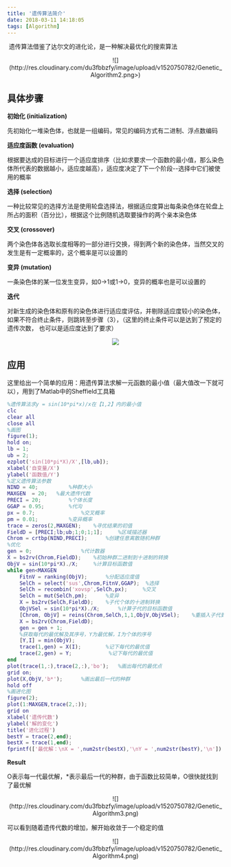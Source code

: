 ```yaml
---
title: '遗传算法简介'
date: 2018-03-11 14:18:05
tags: [Algorithm]
---
```


​	遗传算法借鉴了达尔文的进化论，是一种解决最优化的搜索算法

<div align=center>![](http://res.cloudinary.com/du3fbbzfy/image/upload/v1520750782/Genetic_Algorithm2.png>)</div>



## 具体步骤

**初始化 (initialization)**

先初始化一堆染色体，也就是一组编码，常见的编码方式有二进制、浮点数编码

**适应度函数 (evaluation)**

根据要达成的目标进行一个适应度排序（比如求要求一个函数的最小值，那么染色体所代表的数据越小，适应度越高），适应度决定了下一个阶段--选择中它们被使用的概率

**选择 (selection)**

一种比较常见的选择方法是使用轮盘选择法，根据适应度算出每条染色体在轮盘上所占的面积（百分比），根据这个比例随机选取要操作的两个亲本染色体

<!--more-->

**交叉 (crossover)**

两个染色体各选取长度相等的一部分进行交换，得到两个新的染色体，当然交叉的发生是有一定概率的，这个概率是可以设置的

**变异 (mutation)**

一条染色体的某一位发生变异，如0->1或1->0，变异的概率也是可以设置的

**迭代**

对新生成的染色体和原有的染色体进行适应度评估，并剔除适应度较小的染色体，如果不符合终止条件，则跳转至步骤（3），（这里的终止条件可以是达到了预定的遗传次数， 也可以是适应度达到了要求）

<div align=center>

![](http://res.cloudinary.com/du3fbbzfy/image/upload/v1520750782/Genetic_Algorithm1.png)

</div>



## 应用

这里给出一个简单的应用：用遗传算法求解一元函数的最小值（最大值改一下就可以），用到了Matlab中的Sheffield工具箱

```matlab
%遗传算法求y = sin(10*pi*x)/x在【1,2】内的最小值
clc
clear all
close all
%画图
figure(1);
hold on;
lb = 1;
ub = 2;
ezplot('sin(10*pi*X)/X',[lb,ub]);
xlabel('自变量/X')
ylabel('函数值/Y')
%定义遗传算法参数
NIND = 40;          %种群大小
MAXGEN  = 20;   %最大遗传代数
PRECI = 20;         %个体长度
GGAP = 0.95;        %代沟
px = 0.7;               %交叉概率
pm = 0.01;          %变异概率
trace = zeros(2,MAXGEN);    %寻优结果的初值
FieldD = [PRECI;lb;ub;1;0;1;1];     %区域描述器
Chrom = crtbp(NIND,PRECI);      %创建任意离散随机种群
%优化
gen = 0;                %代计数器
X = bs2rv(Chrom,FieldD);    %初始种群二进制到十进制的转换
ObjV = sin(10*pi*X)./X;     %计算目标函数值
while gen<MAXGEN
    FitnV = ranking(ObjV);      %分配适应度值
    SelCh = select('sus',Chrom,FitnV,GGAP);  %选择
    SelCh = recombin('xovsp',SelCh,px);     %交叉
    SelCh = mut(SelCh,pm);      %变异
    X = bs2rv(SelCh,FieldD);    %子代个体的十进制转换
    ObjVSel = sin(10*pi*X)./X;      %计算子代的目标函数值
    [Chrom, ObjV] = reins(Chrom,SelCh,1,1,ObjV,ObjVSel);    %重插入子代到父代，得到新种群
    X = bs2rv(Chrom,FieldD);
    gen = gen + 1;
    %获取每代的最优解及其序号，Y为最优解，I为个体的序号
    [Y,I] = min(ObjV);
    trace(1,gen) = X(I);        %记下每代的最优值
    trace(2,gen) = Y;            %记下每代的最优值
end
plot(trace(1,:),trace(2,:),'bo');   %画出每代的最优点
grid on;
plot(X,ObjV,'b*');      %画出最后一代的种群
hold off
%画进化图
figure(2);
plot(1:MAXGEN,trace(2,:));
grid on
xlabel('遗传代数')
ylabel('解的变化')
title('进化过程')
bestY = trace(2,end);
bestX = trace(1,end);
fprintf(['最优解：\nX = ',num2str(bestX),'\nY = ',num2str(bestY),'\n'])
```

**Result**

O表示每一代最优解，*表示最后一代的种群，由于函数比较简单，O很快就找到了最优解

<div align=center>![](http://res.cloudinary.com/du3fbbzfy/image/upload/v1520750782/Genetic_Algorithm3.png)</div>

可以看到随着遗传代数的增加，解开始收敛于一个稳定的值

<div align=center>![](http://res.cloudinary.com/du3fbbzfy/image/upload/v1520750782/Genetic_Algorithm4.png)</div>